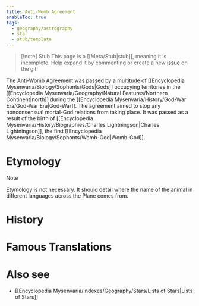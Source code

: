 ```yaml
---
title: Anti-Womb Agreement
enableToc: true
tags:
  - geography/astrography
  - star
  - stub/template
---
```


> [!note] Stub
> This page is a [[Meta/Stub|stub]], meaning it is incomplete. Help expand it by commenting or create a new [issue](https://github.com/RagtimeGal/quartz--encyclopedia-mysenvaria/issues/new/choose) on the git!


The Anti-Womb Agreement was passed by a multitude of [[Encyclopedia Mysenvaria/Biology/Sophonts/Gods|Gods]] occupying territories in the [[Encyclopedia Mysenvaria/Geography/Natural Features/Northern Continent|north]] during the [[Encyclopedia Mysenvaria/History/God-War Era/God-War Era|God-War]]. The agreement aimed to stop any nonconsensual mortal-God relations from taking place. It was passed as a result of the birth of [[Encyclopedia Mysenvaria/History/Biographies/Charles Lightningson|Charles Lightningson]], the first [[Encyclopedia Mysenvaria/Biology/Sophonts/Womb-God|Womb-God]].
# Etymology

> [!note]
> Etymology is not necessary. It should detail where the name of the animal in different languages across the Plane comes from.
# History

# Famous Translations

# Also see
- [[Encyclopedia Mysenvaria/Indexes/Geography/Stars/Lists of Stars|Lists of Stars]]
